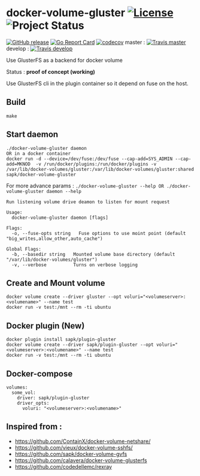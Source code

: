 # docker-volume-gluster [![License](https://img.shields.io/badge/license-MIT-red.svg)](https://github.com/sapk/docker-volume-gluster/blob/master/LICENSE) ![Project Status](http://img.shields.io/badge/status-alpha-red.svg)
[![GitHub release](https://img.shields.io/github/release/sapk/docker-volume-gluster.svg)](https://github.com/sapk/docker-volume-gluster/releases) [![Go Report Card](https://goreportcard.com/badge/github.com/sapk/docker-volume-gluster)](https://goreportcard.com/report/github.com/sapk/docker-volume-gluster)
[![codecov](https://codecov.io/gh/sapk/docker-volume-gluster/branch/master/graph/badge.svg)](https://codecov.io/gh/sapk/docker-volume-gluster)
 master : [![Travis master](https://api.travis-ci.org/sapk/docker-volume-gluster.svg?branch=master)](https://travis-ci.org/sapk/docker-volume-gluster) develop : [![Travis develop](https://api.travis-ci.org/sapk/docker-volume-gluster.svg?branch=develop)](https://travis-ci.org/sapk/docker-volume-gluster)

Use GlusterFS as a backend for docker volume

Status : **proof of concept (working)**

Use GlusterFS cli in the plugin container so it depend on fuse on the host.

## Build
```
make
```

## Start daemon
```
./docker-volume-gluster daemon
OR in a docker container
docker run -d --device=/dev/fuse:/dev/fuse --cap-add=SYS_ADMIN --cap-add=MKNOD  -v /run/docker/plugins:/run/docker/plugins -v /var/lib/docker-volumes/gluster:/var/lib/docker-volumes/gluster:shared sapk/docker-volume-gluster
```

For more advance params : ```./docker-volume-gluster --help OR ./docker-volume-gluster daemon --help```
```
Run listening volume drive deamon to listen for mount request

Usage:
  docker-volume-gluster daemon [flags]

Flags:
  -o, --fuse-opts string   Fuse options to use moint point (default "big_writes,allow_other,auto_cache")

Global Flags:
  -b, --basedir string   Mounted volume base directory (default "/var/lib/docker-volumes/gluster")
  -v, --verbose          Turns on verbose logging
```

## Create and Mount volume
```
docker volume create --driver gluster --opt voluri="<volumeserver>:<volumename>" --name test
docker run -v test:/mnt --rm -ti ubuntu
```

## Docker plugin (New)
```
docker plugin install sapk/plugin-gluster
docker volume create --driver sapk/plugin-gluster --opt voluri="<volumeserver>:<volumename>" --name test
docker run -v test:/mnt --rm -ti ubuntu
```



## Docker-compose
```
volumes:
  some_vol:
    driver: sapk/plugin-gluster
    driver_opts:
      voluri: "<volumeserver>:<volumename>"
```

## Inspired from :
 - https://github.com/ContainX/docker-volume-netshare/
 - https://github.com/vieux/docker-volume-sshfs/
 - https://github.com/sapk/docker-volume-gvfs
 - https://github.com/calavera/docker-volume-glusterfs
 - https://github.com/codedellemc/rexray
